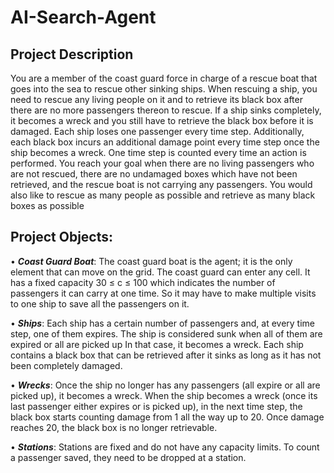 # AI-Search-Agent
## Project Description
You are a member of the coast guard force in charge of a rescue
boat that goes into the sea to rescue other sinking ships. When rescuing a ship, you need
to rescue any living people on it and to retrieve its black box after there are no more
passengers thereon to rescue. If a ship sinks completely, it becomes a wreck and you still
have to retrieve the black box before it is damaged. Each ship loses one passenger every
time step. Additionally, each black box incurs an additional damage point every time
step once the ship becomes a wreck. One time step is counted every time an action is
performed. You reach your goal when there are no living passengers who are not rescued,
there are no undamaged boxes which have not been retrieved, and the rescue boat is not
carrying any passengers. You would also like to rescue as many people as possible and
retrieve as many black boxes as possible

## Project Objects:
• ***Coast Guard Boat***: 
    The coast guard boat is the agent; it is the only element that
    can move on the grid. The coast guard can enter any cell. It has a fixed capacity
    30 ≤ c ≤ 100 which indicates the number of passengers it can carry at one time.
    So it may have to make multiple visits to one ship to save all the passengers on it.

• ***Ships***: 
    Each ship has a certain number of passengers and, at every time step, one
    of them expires. The ship is considered sunk when all of them are expired or all are
    picked up In that case, it becomes a wreck. Each ship contains a black box that
    can be retrieved after it sinks as long as it has not been completely damaged.
    
• ***Wrecks***: 
    Once the ship no longer has any passengers (all expire or all are picked
    up), it becomes a wreck. When the ship becomes a wreck (once its last passenger
    either expires or is picked up), in the next time step, the black box starts counting
    damage from 1 all the way up to 20. Once damage reaches 20, the black box is no
    longer retrievable.
  
• ***Stations***: 
    Stations are fixed and do not have any capacity limits. To count a passenger saved, they need to be dropped at a station.
